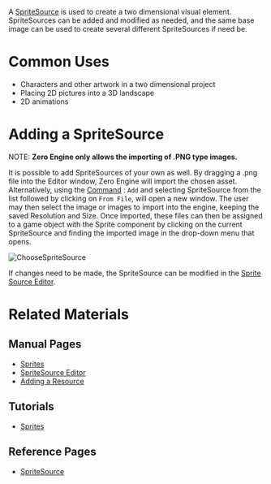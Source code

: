 A [SpriteSource](https://github.com/zeroengineteam/ZeroDocs/blob/master/zero_editor_documentation/code_reference/class_reference/spritesource.markdown) is used to create a two dimensional visual element. SpriteSources can be added and modified as needed, and the same base image can be used to create several different SpriteSources if need be. 

 # Common Uses

 - Characters and other artwork in a two dimensional project
 - Placing 2D pictures into a 3D landscape
 - 2D animations

 # Adding a SpriteSource

NOTE: **Zero Engine only allows the importing of .PNG type images.**

It is possible to add SpriteSources of your own as well. By dragging a .png file into the Editor window, Zero Engine will import the chosen asset. Alternatively, using the [Command](https://github.com/zeroengineteam/ZeroDocs/blob/master/zero_editor_documentation/ZeroManual/Editor/EditorCommands/Commands.markdown) : `Add` and selecting SpriteSource from the list followed by clicking on `From File`, will open a new window. The user may then select the image or images to import into the engine, keeping the saved Resolution and Size. Once imported, these files can then be assigned to a game object with the Sprite component by clicking on the current SpriteSource and finding the imported image in the drop-down menu that opens.



![ChooseSpriteSource](https://media.githubusercontent.com/media/zeroengineteam/ZeroFiles/master/doc_files/47420.gif)


If changes need to be made, the SpriteSource can be modified in the [Sprite Source Editor](https://github.com/zeroengineteam/ZeroDocs/blob/master/zero_editor_documentation/zeromanual/graphics/sprites/spritesourceeditor.markdown). 

 # Related Materials
 ## Manual Pages
- [Sprites](https://github.com/zeroengineteam/ZeroDocs/blob/master/zero_editor_documentation/zeromanual/graphics/sprites/sprite.markdown)
- [SpriteSource Editor](https://github.com/zeroengineteam/ZeroDocs/blob/master/zero_editor_documentation/zeromanual/graphics/sprites/spritesourceeditor.markdown)
- [Adding a Resource](https://github.com/zeroengineteam/ZeroDocs/blob/master/zero_editor_documentation/ZeroManual/Editor/EditorCommands/ResourceAdding.markdown)

 ## Tutorials
- [Sprites](https://github.com/zeroengineteam/ZeroDocs/blob/master/zero_editor_documentation/Tutorials/Graphics/SpritesAndText/Sprites.markdown)

 ## Reference Pages
- [SpriteSource](https://github.com/zeroengineteam/ZeroDocs/blob/master/zero_editor_documentation/code_reference/class_reference/SpriteSource.markdown) 
 

 